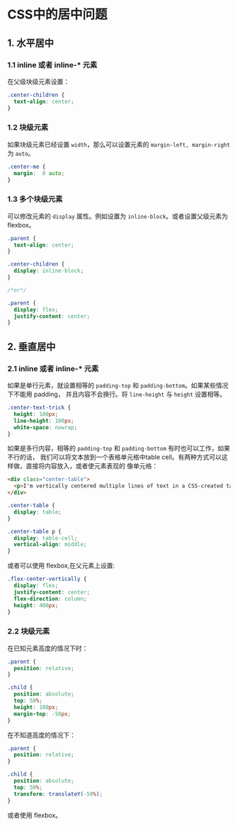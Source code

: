 # CSS中的居中问题

## 1. 水平居中

### 1.1 inline 或者 inline-* 元素

在父级块级元素设置：

```css  
.center-children {
  text-align: center;
}
```  

### 1.2 块级元素

如果块级元素已经设置 `width`，那么可以设置元素的 `margin-left, margin-right` 为 `auto`。

```CSS
.center-me {
  margin:  0 auto;
}
```

### 1.3 多个块级元素

可以修改元素的 `display` 属性。例如设置为 `inline-block`。或者设置父级元素为 flexbox。

```CSS
.parent {
  text-align: center;
}

.center-children {
  display: inline-block;
}

/*or*/

.parent {
  display: flex;
  justify-content: center;
}
```


## 2. 垂直居中

### 2.1 inline 或者 inline-* 元素

如果是单行元素，就设置相等的 `padding-top` 和 `padding-bottom`。如果某些情况下不能用 padding，
并且内容不会换行。将 `line-height` 与 `height` 设置相等。  

```CSS
.center-text-trick {
  height: 100px;
  line-height: 100px;
  white-space: nowrap;
}
```  

如果是多行内容，相等的 `padding-top` 和 `padding-bottom` 有时也可以工作，如果不行的话，
我们可以将文本放到一个表格单元格中table cell。有两种方式可以这样做，直接将内容放入，或者使元素表现的
像单元格：  

```html
<div class="center-table">
  <p>I'm vertically centered multiple lines of text in a CSS-created table layout.</p>
</div>
```

```CSS
.center-table {
  display: table;
}

.center-table p {
  display: table-cell;
  vertical-align: middle;
}
```  

或者可以使用 flexbox,在父元素上设置:  

```css
.flex-center-vertically {
  display: flex;
  justify-content: center;
  flex-direction: column;
  height: 400px;
}
```  


### 2.2 块级元素

在已知元素高度的情况下时：  

```css
.parent {
  position: relative;
}

.child {
  position: absolute;
  top: 50%;
  height: 100px;
  margin-top: -50px;
}
```

在不知道高度的情况下：  

```css
.parent {
  position: relative;
}

.child {
  position: absolute;
  top: 50%;
  transform: translateY(-50%);
}
```

或者使用 flexbox。  
